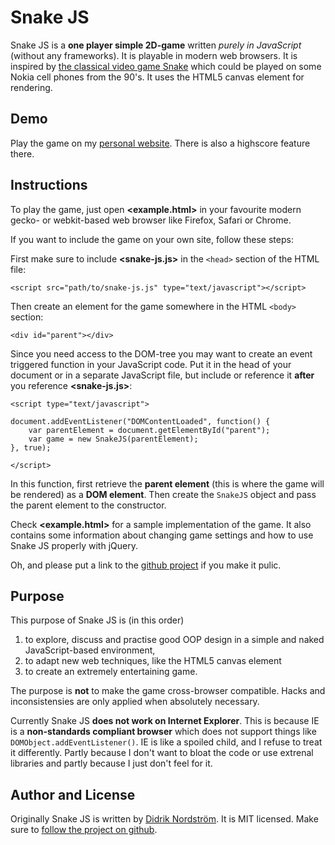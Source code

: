 Snake JS
========
Snake JS is a **one player simple 2D-game** written *purely in JavaScript* (without any frameworks). It is playable in modern web browsers. It is inspired by [the classical video game Snake][1] which could be played on some Nokia cell phones from the 90's. It uses the HTML5 canvas element for rendering.

Demo
----
Play the game on my [personal website][4]. There is also a highscore feature there.

Instructions
------------
To play the game, just open **&lt;example.html&gt;** in your favourite modern gecko- or webkit-based web browser like Firefox, Safari or Chrome.

If you want to include the game on your own site, follow these steps:

First make sure to include **&lt;snake-js.js&gt;** in the `<head>` section of the HTML file:

	<script src="path/to/snake-js.js" type="text/javascript"></script>

Then create an element for the game somewhere in the HTML `<body>` section:  

	<div id="parent"></div>

Since you need access to the DOM-tree you may want to create an event triggered function in your JavaScript code. Put it in the head of your document or in a separate JavaScript file, but include or reference it **after** you reference **&lt;snake-js.js&gt;**:

	<script type="text/javascript">
	
	document.addEventListener("DOMContentLoaded", function() {
		var parentElement = document.getElementById("parent");
		var game = new SnakeJS(parentElement);
	}, true);
	
	</script>

In this function, first retrieve the **parent element** (this is where the game will be rendered) as a **DOM element**. Then create the `SnakeJS` object and pass the parent element to the constructor.

Check **&lt;example.html&gt;** for a sample implementation of the game. It also contains some information about changing game settings and how to use Snake JS properly with jQuery.

Oh, and please put a link to the [github project][3] if you make it pulic.

Purpose
-------
This purpose of Snake JS is (in this order)

1.	to explore, discuss and practise good OOP design
	in a simple and naked JavaScript-based environment,
2.	to adapt new web techniques, like the HTML5 canvas element
3.	to create an extremely entertaining game.

The purpose is **not** to make the game cross-browser compatible. Hacks and inconsistensies are only applied when absolutely necessary.

Currently Snake JS **does not work on Internet Explorer**. This is because IE is a **non-standards compliant browser** which does not support things like <code>DOMObject.addEventListener()</code>. IE is like a spoiled child, and I refuse to treat it differently. Partly because I don't want to bloat the code or use extrenal libraries and partly because I just don't feel for it.

Author and License
-----------
Originally Snake JS is written by [Didrik Nordström][2]. It is MIT licensed. Make sure to [follow the project on github][3].

[1]: http://en.wikipedia.org/wiki/Snake_(video_game)
[2]: http://betamos.se/
[3]: http://github.com/betamos/Snake-JS
[4]: http://betamos.se/bloggen/spela-snake-med-html5

